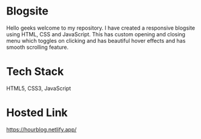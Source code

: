 # Blogsite
Hello geeks welcome to my repository.
I have created a responsive blogsite using HTML, CSS and JavaScript.
This has custom opening and closing menu which toggles on clicking and has beautiful hover effects and has smooth scrolling feature.
# Tech Stack
HTML5, CSS3, JavaScript
# Hosted Link
https://hourblog.netlify.app/

